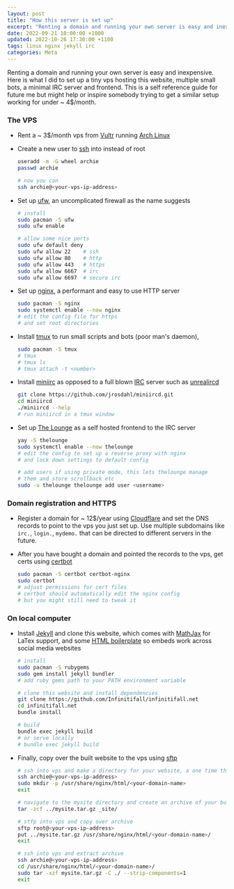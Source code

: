 ```yaml
---
layout: post
title: "How this server is set up"
excerpt: "Renting a domain and running your own server is easy and inexpensive. Here is what I did to set up a tiny vps hosting this website, multiple small bots, a minimal IRC server and frontend. This is a self reference guide for future me but might help or inspire somebody trying to get a similar setup working for under ~ 4$/month."
date: 2022-09-21 10:00:00 +1000
updated: 2022-10-26 17:30:00 +1100
tags: linux nginx jekyll irc
categories: Meta
---
```


Renting a domain and running your own server is easy and inexpensive. Here is what I did to set up a tiny vps hosting this website, multiple small bots, a minimal IRC server and frontend. This is a self reference guide for future me but might help or inspire somebody trying to get a similar setup working for under ~ 4$/month.


### The VPS

- Rent a ~ 3$/month vps from [Vultr](https://www.vultr.com/) running [Arch Linux](https://archlinux.org/)

- Create a new user to [ssh](https://man.archlinux.org/man/ssh.1) into instead of root

  ```bash
  useradd -m -G wheel archie
  passwd archie

  # now you can
  ssh archie@<your-vps-ip-address>
  ```

- Set up [ufw](https://wiki.archlinux.org/title/Uncomplicated_Firewall), an uncomplicated firewall as the name suggests

  ```bash
  # install
  sudo pacman -S ufw
  sudo ufw enable

  # allow some nice ports
  sudo ufw default deny
  sudo ufw allow 22    # ssh
  sudo ufw allow 80    # http
  sudo ufw allow 443   # https
  sudo ufw allow 6667  # irc
  sudo ufw allow 6697  # secure irc
  ```

- Set up [nginx](https://wiki.archlinux.org/title/nginx), a performant and easy to use HTTP server

  ```bash
  sudo pacman -S nginx
  sudo systemctl enable --now nginx
  # edit the config file for https
  # and set root directories
  ```

- Install [tmux](https://wiki.archlinux.org/title/tmux) to run small scripts and bots (poor man's daemon),

  ```bash
  sudo pacman -S tmux
  # tmux
  # tmux ls
  # tmux attach -t <number>
  ```

- Install [miniirc](https://github.com/jrosdahl/miniircd) as opposed to a full blown [IRC](https://en.wikipedia.org/wiki/Internet_Relay_Chat) server such as [unrealircd](https://www.unrealircd.org/)

  ```bash
  git clone https://github.com/jrosdahl/miniircd.git
  cd miniircd
  ./miniircd --help
  # run miniircd in a tmux window
  ```

- Set up [The Lounge](https://thelounge.chat/) as a self hosted frontend to the IRC server

  ```bash
  yay -S thelounge
  sudo systemctl enable --now thelounge
  # edit the config to set up a reverse proxy with nginx
  # and lock down settings to default config

  # add users if using private mode, this lets thelounge manage
  # them and store scrollback etc
  sudo -u thelounge thelounge add user <username>
  ```


### Domain registration and HTTPS

- Register a domain for ~ 12$/year using [Cloudflare](https://www.cloudflare.com/products/registrar/) and set the DNS records to point to the vps you just set up. Use multiple subdomains like `irc.`, `login.`, `mydemo.` that can be directed to different servers in the future.

- After you have bought a domain and pointed the records to the vps, get certs using [certbot](https://github.com/certbot/certbot)

  ```bash
  sudo pacman -S certbot certbot-nginx
  sudo certbot
  # adjust permissions for cert files
  # certbot should automatically edit the nginx config
  # but you might still need to tweak it
  ```


### On local computer

- Install [Jekyll](https://jekyllrb.com/) and clone this website, which comes with [MathJax](https://docs.mathjax.org) for LaTex support, and some [HTML boilerplate](https://www.matuzo.at/blog/html-boilerplate/) so embeds work across social media websites

  ```bash
  # install
  sudo pacman -S rubygems
  sudo gem install jekyll bundler
  # add ruby gems path to your PATH environment variable

  # clone this website and install dependencies
  git clone https://github.com/Infinitifall/infinitifall.net
  cd infinitifall.net
  bundle install

  # build
  bundle exec jekyll build
  # or serve locally
  # bundle exec jekyll build
  ```

- Finally, copy over the built website to the vps using [sftp](https://man.archlinux.org/man/sftp.1)

  ```bash
  # ssh into vps and make a directory for your website, a one time thing
  ssh archie@<your-vps-ip-address>
  sudo mkdir -p /usr/share/nginx/html/<your-domain-name>
  exit

  # navigate to the mysite directory and create an archive of your built site
  tar -zcf ../mysite.tar.gz _site/

  # stfp into vps and copy over archive
  sftp root@<your-vps-ip-address>
  put ../mysite.tar.gz /usr/share/nginx/html/<your-domain-name>/
  exit

  # ssh into vps and extract archive
  ssh archie@<your-vps-ip-address>
  cd /usr/share/nginx/html/<your-domain-name>/
  sudo tar -xzf mysite.tar.gz -C ./ --strip-components=1
  exit
  ```

